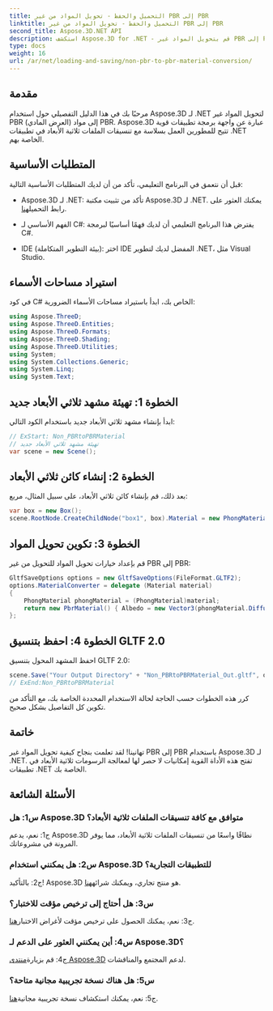 ```yaml
---
title: التحميل والحفظ - تحويل المواد من غير PBR إلى PBR
linktitle: التحميل والحفظ - تحويل المواد من غير PBR إلى PBR
second_title: Aspose.3D.NET API
description: استكشف Aspose.3D for .NET - قم بتحويل المواد غير PBR إلى PBR بسهولة. برنامج تعليمي شامل وواجهة برمجة تطبيقات قوية.
type: docs
weight: 16
url: /ar/net/loading-and-saving/non-pbr-to-pbr-material-conversion/
---
```

## مقدمة

مرحبًا بك في هذا الدليل التفصيلي حول استخدام Aspose.3D لـ .NET لتحويل المواد غير PBR (العرض المادي) إلى مواد PBR. Aspose.3D عبارة عن واجهة برمجة تطبيقات قوية تتيح للمطورين العمل بسلاسة مع تنسيقات الملفات ثلاثية الأبعاد في تطبيقات .NET الخاصة بهم.

## المتطلبات الأساسية

قبل أن نتعمق في البرنامج التعليمي، تأكد من أن لديك المتطلبات الأساسية التالية:

- Aspose.3D لـ .NET: تأكد من تثبيت مكتبة Aspose.3D لـ .NET. يمكنك العثور على رابط التحميل[هنا](https://releases.aspose.com/3d/net/).

- الفهم الأساسي لـ C#: يفترض هذا البرنامج التعليمي أن لديك فهمًا أساسيًا لبرمجة C#.

- IDE (بيئة التطوير المتكاملة): اختر IDE المفضل لديك لتطوير .NET، مثل Visual Studio.

## استيراد مساحات الأسماء

في كود C# الخاص بك، ابدأ باستيراد مساحات الأسماء الضرورية:

```csharp
using Aspose.ThreeD;
using Aspose.ThreeD.Entities;
using Aspose.ThreeD.Formats;
using Aspose.ThreeD.Shading;
using Aspose.ThreeD.Utilities;
using System;
using System.Collections.Generic;
using System.Linq;
using System.Text;
```

## الخطوة 1: تهيئة مشهد ثلاثي الأبعاد جديد

ابدأ بإنشاء مشهد ثلاثي الأبعاد جديد باستخدام الكود التالي:

```csharp
// ExStart: Non_PBRtoPBRMaterial
// تهيئة مشهد ثلاثي الأبعاد جديد
var scene = new Scene();
```

## الخطوة 2: إنشاء كائن ثلاثي الأبعاد

بعد ذلك، قم بإنشاء كائن ثلاثي الأبعاد، على سبيل المثال، مربع:

```csharp
var box = new Box();
scene.RootNode.CreateChildNode("box1", box).Material = new PhongMaterial() { DiffuseColor = new Vector3(1, 0, 1) };
```

## الخطوة 3: تكوين تحويل المواد

قم بإعداد خيارات تحويل المواد للتحويل من غير PBR إلى PBR:

```csharp
GltfSaveOptions options = new GltfSaveOptions(FileFormat.GLTF2);
options.MaterialConverter = delegate (Material material)
{
    PhongMaterial phongMaterial = (PhongMaterial)material;
    return new PbrMaterial() { Albedo = new Vector3(phongMaterial.DiffuseColor.x, phongMaterial.DiffuseColor.y, phongMaterial.DiffuseColor.z) };
};
```

## الخطوة 4: احفظ بتنسيق GLTF 2.0

احفظ المشهد المحول بتنسيق GLTF 2.0:

```csharp
scene.Save("Your Output Directory" + "Non_PBRtoPBRMaterial_Out.gltf", options);
// ExEnd:Non_PBRtoPBRMaterial
```

كرر هذه الخطوات حسب الحاجة لحالة الاستخدام المحددة الخاصة بك، مع التأكد من تكوين كل التفاصيل بشكل صحيح.

## خاتمة

تهانينا! لقد تعلمت بنجاح كيفية تحويل المواد غير PBR إلى PBR باستخدام Aspose.3D لـ .NET. تفتح هذه الأداة القوية إمكانيات لا حصر لها لمعالجة الرسومات ثلاثية الأبعاد في تطبيقات .NET الخاصة بك.

## الأسئلة الشائعة

### س1: هل Aspose.3D متوافق مع كافة تنسيقات الملفات ثلاثية الأبعاد؟

ج1: نعم، يدعم Aspose.3D نطاقًا واسعًا من تنسيقات الملفات ثلاثية الأبعاد، مما يوفر المرونة في مشروعاتك.

### س2: هل يمكنني استخدام Aspose.3D للتطبيقات التجارية؟

 ج2: بالتأكيد! Aspose.3D هو منتج تجاري، ويمكنك شرائه[هنا](https://purchase.aspose.com/buy).

### س3: هل أحتاج إلى ترخيص مؤقت للاختبار؟

 ج3: نعم، يمكنك الحصول على ترخيص مؤقت لأغراض الاختبار[هنا](https://purchase.aspose.com/temporary-license/).

### س4: أين يمكنني العثور على الدعم لـ Aspose.3D؟

 ج4: قم بزيارة[منتدى Aspose.3D](https://forum.aspose.com/c/3d/18) لدعم المجتمع والمناقشات.

### س5: هل هناك نسخة تجريبية مجانية متاحة؟

 ج5: نعم، يمكنك استكشاف نسخة تجريبية مجانية[هنا](https://releases.aspose.com/).